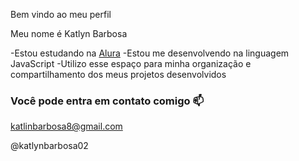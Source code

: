 Bem vindo ao meu perfil

Meu nome é Katlyn Barbosa

 -Estou estudando na [Alura](https://www.alura.com.br)
 -Estou me desenvolvendo na linguagem JavaScript
 -Utilizo esse espaço para minha organização e compartilhamento dos meus projetos desenvolvidos

 ### Você pode entra em contato comigo 📫

 katlinbarbosa8@gmail.com

 @katlynbarbosa02
